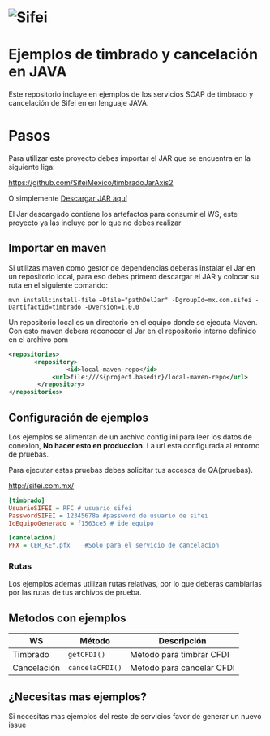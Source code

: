 # ![Sifei](https://www.sifei.com.mx/web/image/res.company/1/logo?unique=38c7250)




# Ejemplos de timbrado y cancelación en JAVA

Este repositorio incluye en ejemplos de los servicios SOAP de timbrado y cancelación de Sifei en en lenguaje JAVA.

# Pasos

Para utilizar este proyecto debes importar el JAR que se encuentra en la siguiente liga:

https://github.com/SifeiMexico/timbradoJarAxis2

O simplemente [Descargar JAR aquí](https://github.com/SifeiMexico/timbradoJarAxis2/raw/master/target/mx.com.sifei-1.0.0.jar)

El Jar descargado contiene los artefactos para consumir el WS,  este proyecto ya las incluye por lo que no debes realizar 

## Importar en maven

Si utilizas maven como gestor de dependencias deberas instalar el Jar en un repositorio local, para eso debes primero descargar el JAR y colocar su ruta en el siguiente comando:
```shell
mvn install:install-file –Dfile="pathDelJar" -DgroupId=mx.com.sifei -DartifactId=timbrado -Dversion=1.0.0
```
Un repositorio local es un directorio en el equipo donde se ejecuta Maven.
Con esto maven debera reconocer el Jar en el repositorio interno definido en el archivo pom

```xml
<repositories>
       <repository>
                <id>local-maven-repo</id>
            <url>file:///${project.basedir}/local-maven-repo</url>
        </repository>        
</repositories>
```

## Configuración de ejemplos



Los ejemplos se alimentan de un archivo config.ini para leer los datos de conexion, **No hacer esto en produccion**.
La url esta configurada al entorno de pruebas.

Para ejecutar estas pruebas debes solicitar tus accesos de QA(pruebas).

http://sifei.com.mx/

```ini
[timbrado]
UsuarioSIFEI = RFC # usuario sifei
PasswordSIFEI = 12345678a #password de usuario de sifei 
IdEquipoGenerado = f1563ce5 # ide equipo

[cancelacion]
PFX = CER_KEY.pfx    #Solo para el servicio de cancelacion


```
### Rutas
Los ejemplos ademas utilizan rutas relativas, por lo que deberas cambiarlas por las rutas de tus archivos de prueba.

## Metodos con ejemplos

WS           | Método           |Descripción
------------ | -----------------|-------------
Timbrado     | `getCFDI()`      |Metodo para timbrar CFDI
Cancelación  | `cancelaCFDI()`  | Metodo para cancelar CFDI

## ¿Necesitas mas ejemplos?
Si necesitas mas ejemplos del resto de servicios favor de generar un nuevo issue